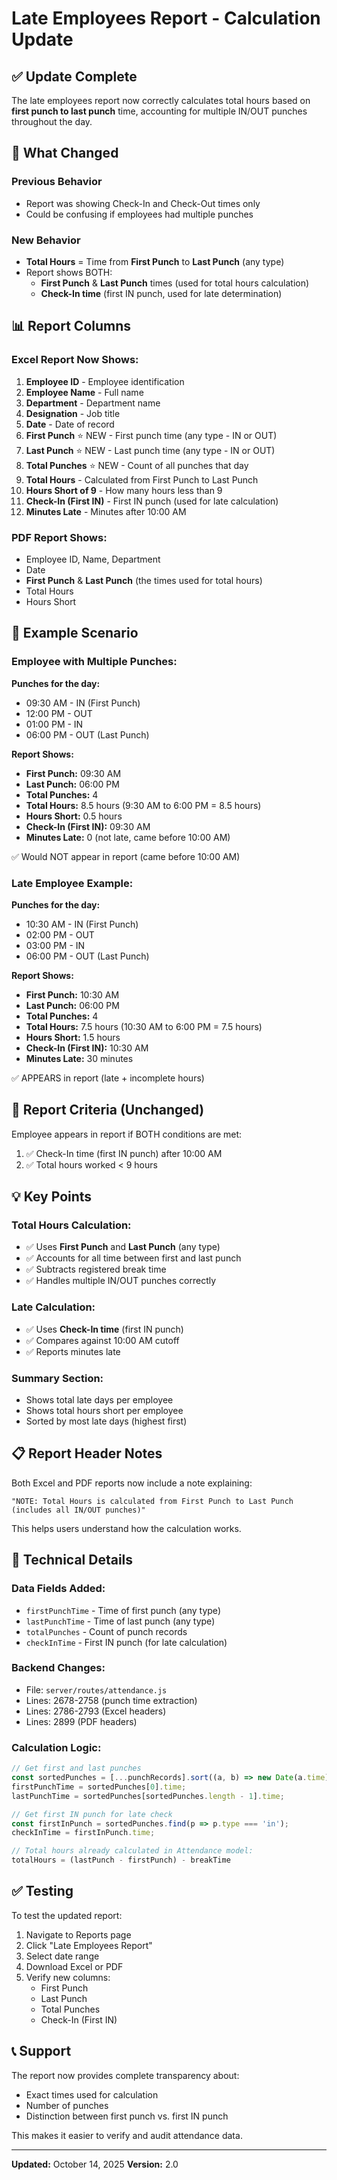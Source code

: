 # Late Employees Report - Calculation Update

## ✅ Update Complete

The late employees report now correctly calculates total hours based on **first punch to last punch** time, accounting for multiple IN/OUT punches throughout the day.

## 🔄 What Changed

### Previous Behavior
- Report was showing Check-In and Check-Out times only
- Could be confusing if employees had multiple punches

### New Behavior
- **Total Hours** = Time from **First Punch** to **Last Punch** (any type)
- Report shows BOTH:
  - **First Punch** & **Last Punch** times (used for total hours calculation)
  - **Check-In time** (first IN punch, used for late determination)

## 📊 Report Columns

### Excel Report Now Shows:

1. **Employee ID** - Employee identification
2. **Employee Name** - Full name
3. **Department** - Department name
4. **Designation** - Job title
5. **Date** - Date of record
6. **First Punch** ⭐ NEW - First punch time (any type - IN or OUT)
7. **Last Punch** ⭐ NEW - Last punch time (any type - IN or OUT)
8. **Total Punches** ⭐ NEW - Count of all punches that day
9. **Total Hours** - Calculated from First Punch to Last Punch
10. **Hours Short of 9** - How many hours less than 9
11. **Check-In (First IN)** - First IN punch (used for late calculation)
12. **Minutes Late** - Minutes after 10:00 AM

### PDF Report Shows:
- Employee ID, Name, Department
- Date
- **First Punch** & **Last Punch** (the times used for total hours)
- Total Hours
- Hours Short

## 📝 Example Scenario

### Employee with Multiple Punches:

**Punches for the day:**
- 09:30 AM - IN (First Punch)
- 12:00 PM - OUT
- 01:00 PM - IN
- 06:00 PM - OUT (Last Punch)

**Report Shows:**
- **First Punch:** 09:30 AM
- **Last Punch:** 06:00 PM
- **Total Punches:** 4
- **Total Hours:** 8.5 hours (9:30 AM to 6:00 PM = 8.5 hours)
- **Hours Short:** 0.5 hours
- **Check-In (First IN):** 09:30 AM
- **Minutes Late:** 0 (not late, came before 10:00 AM)

✅ Would NOT appear in report (came before 10:00 AM)

### Late Employee Example:

**Punches for the day:**
- 10:30 AM - IN (First Punch) 
- 02:00 PM - OUT
- 03:00 PM - IN
- 06:00 PM - OUT (Last Punch)

**Report Shows:**
- **First Punch:** 10:30 AM
- **Last Punch:** 06:00 PM
- **Total Punches:** 4
- **Total Hours:** 7.5 hours (10:30 AM to 6:00 PM = 7.5 hours)
- **Hours Short:** 1.5 hours
- **Check-In (First IN):** 10:30 AM
- **Minutes Late:** 30 minutes

✅ APPEARS in report (late + incomplete hours)

## 🎯 Report Criteria (Unchanged)

Employee appears in report if BOTH conditions are met:
1. ✅ Check-In time (first IN punch) after 10:00 AM
2. ✅ Total hours worked < 9 hours

## 💡 Key Points

### Total Hours Calculation:
- ✅ Uses **First Punch** and **Last Punch** (any type)
- ✅ Accounts for all time between first and last punch
- ✅ Subtracts registered break time
- ✅ Handles multiple IN/OUT punches correctly

### Late Calculation:
- ✅ Uses **Check-In time** (first IN punch)
- ✅ Compares against 10:00 AM cutoff
- ✅ Reports minutes late

### Summary Section:
- Shows total late days per employee
- Shows total hours short per employee
- Sorted by most late days (highest first)

## 📋 Report Header Notes

Both Excel and PDF reports now include a note explaining:
```
"NOTE: Total Hours is calculated from First Punch to Last Punch (includes all IN/OUT punches)"
```

This helps users understand how the calculation works.

## 🔧 Technical Details

### Data Fields Added:
- `firstPunchTime` - Time of first punch (any type)
- `lastPunchTime` - Time of last punch (any type)
- `totalPunches` - Count of punch records
- `checkInTime` - First IN punch (for late calculation)

### Backend Changes:
- File: `server/routes/attendance.js`
- Lines: 2678-2758 (punch time extraction)
- Lines: 2786-2793 (Excel headers)
- Lines: 2899 (PDF headers)

### Calculation Logic:
```javascript
// Get first and last punches
const sortedPunches = [...punchRecords].sort((a, b) => new Date(a.time) - new Date(b.time));
firstPunchTime = sortedPunches[0].time;
lastPunchTime = sortedPunches[sortedPunches.length - 1].time;

// Get first IN punch for late check
const firstInPunch = sortedPunches.find(p => p.type === 'in');
checkInTime = firstInPunch.time;

// Total hours already calculated in Attendance model:
totalHours = (lastPunch - firstPunch) - breakTime
```

## ✅ Testing

To test the updated report:

1. Navigate to Reports page
2. Click "Late Employees Report"
3. Select date range
4. Download Excel or PDF
5. Verify new columns:
   - First Punch
   - Last Punch
   - Total Punches
   - Check-In (First IN)

## 📞 Support

The report now provides complete transparency about:
- Exact times used for calculation
- Number of punches
- Distinction between first punch vs. first IN punch

This makes it easier to verify and audit attendance data.

---

**Updated:** October 14, 2025
**Version:** 2.0



